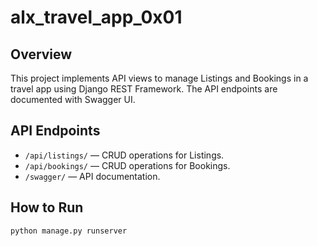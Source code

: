 # alx_travel_app_0x01

## Overview
This project implements API views to manage Listings and Bookings in a travel app using Django REST Framework. The API endpoints are documented with Swagger UI.

## API Endpoints
- `/api/listings/` — CRUD operations for Listings.
- `/api/bookings/` — CRUD operations for Bookings.
- `/swagger/` — API documentation.

## How to Run
```bash
python manage.py runserver